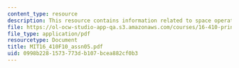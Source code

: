 ```yaml
---
content_type: resource
description: This resource contains information related to space operations.
file: https://ol-ocw-studio-app-qa.s3.amazonaws.com/courses/16-410-principles-of-autonomy-and-decision-making-fall-2010/0998b2281573773db107bcea882cf0b3_MIT16_410F10_assn05.pdf
file_type: application/pdf
resourcetype: Document
title: MIT16_410F10_assn05.pdf
uid: 0998b228-1573-773d-b107-bcea882cf0b3
---
```

